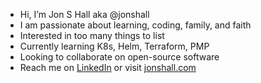 - Hi, I’m Jon S Hall aka @jonshall
- I am passionate about learning, coding, family, and faith
- Interested in too many things to list
- Currently learning K8s, Helm, Terraform, PMP
- Looking to collaborate on open-source software
- Reach me on [LinkedIn](https://www.linkedin.com/in/jonshall/) or visit [jonshall.com](https://jonshall.com/)

<!---
jonshall/jonshall is a ✨ special ✨ repository because its `README.md` (this file) appears on your GitHub profile.
You can click the Preview link to take a look at your changes.
--->
